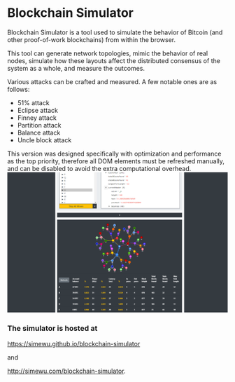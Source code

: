 # Blockchain Simulator

Blockchain Simulator is a tool used to simulate the behavior of Bitcoin (and other proof-of-work blockchains) from within the browser.

This tool can generate network topologies, mimic the behavior of real nodes, simulate how these layouts affect the distributed consensus of the system as a whole, and measure the outcomes.

Various attacks can be crafted and measured. A few notable ones are as follows:
- 51% attack
- Eclipse attack
- Finney attack
- Partition attack
- Balance attack
- Uncle block attack

This version was designed specifically with optimization and performance as the top priority, therefore all DOM elements must be refreshed manually, and can be disabled to avoid the extra computational overhead.
![](/screenshot.png)
### The simulator is hosted at
https://simewu.github.io/blockchain-simulator

and

http://simewu.com/blockchain-simulator.
